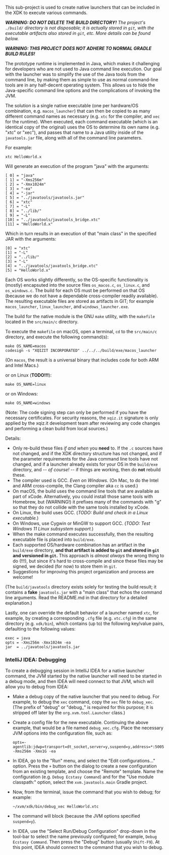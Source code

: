 This sub-project is used to create native launchers that can be included in the XDK to execute various
commands.

***WARNING: DO NOT DELETE THE BUILD DIRECTORY!*** _The project's `./build/` directory is not disposable; it is actually stored in `git`, with
the executable artifacts also stored in `git`, etc. More details can be found below._ 

***WARNING: THIS PROJECT DOES NOT ADHERE TO NORMAL GRADLE BUILD RULES!*** 

The prototype runtime is implemented in Java, which makes it challenging for developers who are not
used to Java command line execution. Our goal with the launcher was to simplify the use of the Java
tools from the command line, by making them as simple to use as normal command-line tools are in any
half-decent operating system. This allows us to hide the Java-specific command line options and the
complications of invoking the JVM.

The solution is a single native executable (one per hardware/OS combination, e.g. `macos_launcher`)
that can then be copied to as many different command names as necessary (e.g. `xtc` for the compiler,
and `xec` for the runtime). When executed, each command executable (which is an identical copy of the
original) uses the OS to determine its own name (e.g. "xtc" or "xec"), and passes that name to a Java
utility inside of the `javatools.jar` file, along with all of the command line parameters.

For example:

    xtc HelloWorld.x
   
Will generate an execution of the program "java" with the arguments:

    [ 0] = "java"
    [ 1] = "-Xms256m"
    [ 2] = "-Xmx1024m"
    [ 3] = "-ea"
    [ 4] = "-jar"
    [ 5] = "../javatools/javatools.jar"
    [ 6] = "xtc"
    [ 7] = "-L"
    [ 8] = "../lib/"
    [ 9] = "-L"
    [10] = "../javatools/javatools_bridge.xtc"
    [11] = "HelloWorld.x"

Which in turn results in an execution of that "main class" in the specified JAR with the arguments:

    [0] = "xtc"
    [1] = "-L"
    [2] = "../lib/"
    [3] = "-L"
    [4] = "../javatools/javatools_bridge.xtc"
    [5] = "HelloWorld.x"

Each OS works slightly differently, so the OS-specific functionality is (mostly) encapsuted into the
source files `os_macos.c`, `os_linux.c`, and `os_windows.c`. The build for each OS must be performed
on that OS (because we do not have a dependable cross-compiler readily available). The resulting
executable files are stored as artifacts in GIT; for example `macos_launcher`, `linux_launcher`, and
`windows_launcher.exe`.

The build for the native module is the GNU `make` utility, with the `makefile` located in the
`src/main/c` directory.

To execute the `makefile` on macOS, open a terminal, `cd` to the `src/main/c`
directory, and execute the following command(s): 

    make OS_NAME=macos
    codesign -s "XQIZIT INCORPORATED" ../../../build/exe/macos_launcher

(On `macos`, the result is a universal binary that includes code for both ARM and Intel Macs.) 

or on Linux (**TODO!!!**):

    make OS_NAME=linux

or on Windows:

    make OS_NAME=windows

(Note: The code signing step can only be performed if you have the necessary certificates. For
security reasons, the `xqiz.it` signature is only applied by the xqiz.it development team after
reviewing any code changes and performing a clean build from local sources.) 

Details:

* Only re-build these files _if and when_ you **need** to. If the `.c` sources have not changed, and
  if the XDK directory structure has not changed, and if the parameter requirements for the Java
  command line tools have not changed, and if a launcher already exists for your OS in the
  `build/exe` directory, and -- _of course!_ -- if things are working, then do **not** rebuild these.
* The compiler used is GCC. _Even on Windows._ (On Mac, to do the Intel and ARM cross-compile, the
  Clang compiler aka `cc` is used.)
* On macOS, the build uses the command line tools that are available as part of xCode. Alternatively,
  you could install those same tools with Homebrew, but (WARNING!) it prefixes many of the commands
  with "g" so that they do not collide with the same tools installed by xCode.
* On Linux, the build uses GCC. (_TODO: Build and check in a Linux executable._)
* On Windows, use Cygwin or MinGW to support GCC. (_TODO: Test Windows 11 Linux subsystem support._)
* When the make command executes successfully, then the resulting executable file is placed into
  `build/exe`.
* Each supported OS/hardware combination has an artifact in the `build/exe` directory, **and that
  artifact is added to `git` and stored in `git` and versioned in `git`.** This approach is _almost
  always_ the wrong thing to do (!!!), but since it's hard to cross-compile and since these files
  may be signed, we decided (for now) to store them in `git`.
* Suggestions for improving this project organization and process are welcome! 

(The `build/javatools` directory exists solely for testing the build result; it contains a **fake**
`javatools.jar` with a "main class" that echos the command line arguments. Read the README.md in
that directory for a detailed explanation.)

Lastly, one can override the default behavior of a launcher named `xtc`, for example, by creating a
corresponding `.cfg` file (e.g. `xtc.cfg`) in the same directory (e.g. `xdk/bin`), which contains
(up to) the following key/value pairs, defaulting to the following values:

    exec = java
    opts = -Xms256m -Xmx1024m -ea
    jar  = ../javatools/javatools.jar

### IntelliJ IDEA: Debugging

To create a debugging session in IntelliJ IDEA for a native launcher command, the JVM started by the
native launcher will need to be started in a debug mode, and then IDEA will need connect to that JVM,
which will allow you to debug from IDEA:
  
* Make a debug copy of the native launcher that you need to debug. For example, to debug the `xec` 
  command, copy the `xec` file  to `debug_xec`. (The prefix of "debug" or "debug_" is required for
  this purpose; it is stripped off later by the `org.xvm.tool.Launcher` class.)
  
* Create a config file for the new executable. Continuing the above example, that would be a file
  named `debug_xec.cfg`. Place the necessary JVM options into the configuration file, such as:
  
      opts=-agentlib:jdwp=transport=dt_socket,server=y,suspend=y,address=*:5005 -Xms256m -Xmx1G -ea   
  
* In IDEA, go to the "Run" menu, and select the "Edit configurations..." option. Press the `+`
  button on the dialog to create a new configuration from an existing template, and choose the
  "Remote" template. Name the configuration (e.g. `Debug Ecstasy Command`) and for the "Use
  module classpath:" option, select the `xvm.javatools.main` Gradle project.
  
* Now, from the terminal, issue the command that you wish to debug; for example:

      ~/xvm/xdk/bin/debug_xec HelloWorld.xtc 
      
* The command will block (because the JVM options specified `suspend=y`).

* In IDEA, use the "Select Run/Debug Configuration" drop-down in the tool-bar to select the name
  previously configured; for example, `Debug Ecstasy Command`. Then press the "Debug" button
  (usually `Shift-F9`). At this point, IDEA should connect to the command that you wish to debug.